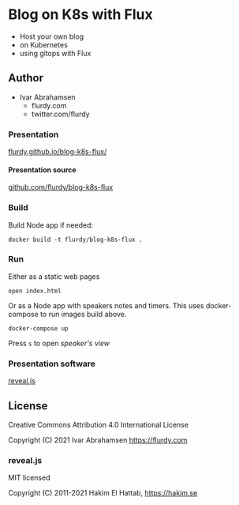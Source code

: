 
# Blog on K8s with Flux


* Host your own blog
* on Kubernetes
* using gitops with Flux

## Author

* Ivar Abrahamsen
  * flurdy.com
  * twitter.com/flurdy

### Presentation

[flurdy.github.io/blog-k8s-flux/](https://flurdy.github.io/blog-k8s-flux/)

#### Presentation source

[github.com/flurdy/blog-k8s-flux](https://github.com/flurdy/blog-k8s-flux)

### Build

Build Node app if needed:

`docker build -t flurdy/blog-k8s-flux .`

### Run

Either as a static web pages

`open index.html`

Or as a Node app with speakers notes and timers.
This uses docker-compose to run images build above.

`docker-compose up`

Press `s` to open *speaker's view*

### Presentation software

[reveal.js](https://revealjs.com)


## License

Creative Commons Attribution 4.0 International License

Copyright (C) 2021 Ivar Abrahamsen https://flurdy.com

### reveal.js

MIT licensed

Copyright (C) 2011-2021 Hakim El Hattab, https://hakim.se
